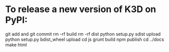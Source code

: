 # To release a new version of K3D on PyPI:

git add and git commit
rm -rf build
rm -rf dist
python setup.py sdist upload
python setup.py bdist_wheel upload
cd js
grunt build
npm publish
cd ../docs
make html